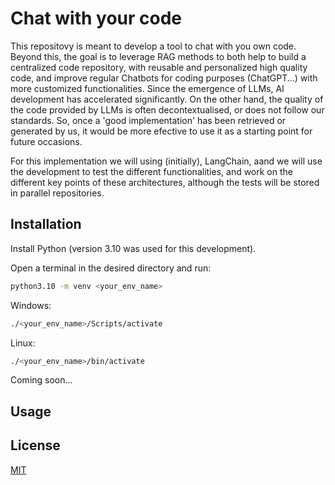 # Chat with your code
This repositovy is meant to develop a tool to chat with you own code. Beyond this, the goal is to leverage RAG methods to both help to build a centralized code repository, with reusable and personalized high quality code, and improve regular Chatbots for coding purposes (ChatGPT...) with more customized functionalities. Since the emergence of LLMs, AI development has accelerated significantly. On the other hand, the quality of the code provided by LLMs is often decontextualised, or does not follow our standards. So, once a 'good implementation' has been retrieved or generated by us, it would be more efective to use it as a starting point for future occasions.

For this implementation we will using (initially), LangChain, aand we will use the development to test the different functionalities, and work on the different key points of these architectures, although the tests will be stored in parallel repositories.


## Installation

Install Python (version 3.10 was used for this development).

Open a terminal in the desired directory and run:

```bash
python3.10 -m venv <your_env_name>
```

Windows:
```bash
./<your_env_name>/Scripts/activate
```

Linux:
```bash
./<your_env_name>/bin/activate
```

Coming soon...

## Usage





## License

[MIT](https://choosealicense.com/licenses/mit/)